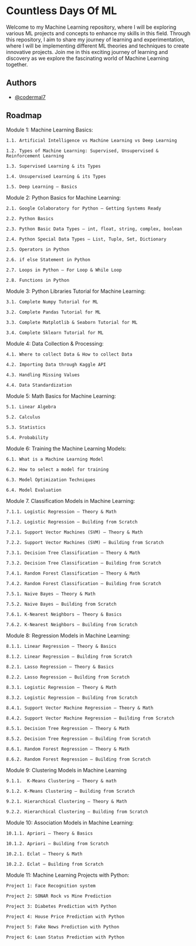 
# Countless Days Of ML

Welcome to my Machine Learning repository, where I will be exploring various ML projects and concepts to enhance my skills in this field. Through this repository, I aim to share my journey of learning and experimentation, where I will be implementing different ML theories and techniques to create innovative projects. Join me in this exciting journey of learning and discovery as we explore the fascinating world of Machine Learning together.


## Authors

- [@codermal7](https://www.github.com/codermal7)


## Roadmap

Module 1: Machine Learning Basics:

	1.1. Artificial Intelligence vs Machine Learning vs Deep Learning

	1.2. Types of Machine Learning: Supervised, Unsupervised & Reinforcement Learning

	1.3. Supervised Learning & its Types

	1.4. Unsupervised Learning & its Types

	1.5. Deep Learning – Basics

Module 2: Python Basics for Machine Learning:

	2.1. Google Colaboratory for Python – Getting Systems Ready

	2.2. Python Basics

	2.3. Python Basic Data Types – int, float, string, complex, boolean

	2.4. Python Special Data Types – List, Tuple, Set, Dictionary 

	2.5. Operators in Python

	2.6. if else Statement in Python

	2.7. Loops in Python – For Loop & While Loop

	2.8. Functions in Python

Module 3: Python Libraries Tutorial for Machine Learning:

	3.1. Complete Numpy Tutorial for ML

	3.2. Complete Pandas Tutorial for ML

	3.3. Complete Matplotlib & Seaborn Tutorial for ML

	3.4. Complete Sklearn Tutorial for ML

Module 4: Data Collection & Processing:

	4.1. Where to collect Data & How to collect Data

	4.2. Importing Data through Kaggle API

	4.3. Handling Missing Values

	4.4. Data Standardization

Module 5: Math Basics for Machine Learning:

	5.1. Linear Algebra

	5.2. Calculus

	5.3. Statistics

	5.4. Probability

Module 6: Training the Machine Learning Models:

	6.1. What is a Machine Learning Model

	6.2. How to select a model for training

	6.3. Model Optimization Techniques

	6.4. Model Evaluation

Module 7. Classification Models in Machine Learning:

	7.1.1. Logistic Regression – Theory & Math

	7.1.2. Logistic Regression – Building from Scratch

	7.2.1. Support Vector Machines (SVM) – Theory & Math

	7.2.2. Support Vector Machines (SVM) – Building from Scratch

	7.3.1. Decision Tree Classification – Theory & Math

	7.3.2. Decision Tree Classification – Building from Scratch

	7.4.1. Random Forest Classification – Theory & Math

	7.4.2. Random Forest Classification – Building from Scratch

	7.5.1. Naive Bayes – Theory & Math

	7.5.2. Naive Bayes – Building from Scratch

	7.6.1. K-Nearest Neighbors – Theory & Basics

	7.6.2. K-Nearest Neighbors – Building from Scratch


Module 8: Regression Models in Machine Learning:

	8.1.1. Linear Regression – Theory & Basics

	8.1.2. Linear Regression – Building from Scratch

	8.2.1. Lasso Regression – Theory & Basics

	8.2.2. Lasso Regression – Building from Scratch

	8.3.1. Logistic Regression – Theory & Math

	8.3.2. Logistic Regression – Building from Scratch

	8.4.1. Support Vector Machine Regression – Theory & Math

	8.4.2. Support Vector Machine Regression – Building from Scratch 

	8.5.1. Decision Tree Regression – Theory & Math

	8.5.2. Decision Tree Regression – Building from Scratch

	8.6.1. Random Forest Regression – Theory & Math

	8.6.2. Random Forest Regression – Building from Scratch

Module 9: Clustering Models in Machine Learning

	9.1.1.  K-Means Clustering – Theory & math

	9.1.2. K-Means Clustering – Building from Scratch

	9.2.1. Hierarchical Clustering – Theory & Math

	9.2.2. Hierarchical Clustering – Building from Scratch

Module 10: Association Models in Machine Learning:

	10.1.1. Apriori – Theory & Basics

	10.1.2. Apriori – Building from Scratch

	10.2.1. Eclat – Theory & Math

	10.2.2. Eclat – Building from Scratch

Module 11: Machine Learning Projects with Python:

	Project 1: Face Recognition system 

	Project 2: SONAR Rock vs Mine Prediction

	Project 3: Diabetes Prediction with Python

	Project 4: House Price Prediction with Python

	Project 5: Fake News Prediction with Python

	Project 6: Loan Status Prediction with Python

